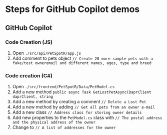 # Steps for GitHub Copilot demos

## GitHub Copilot

### Code Creation (JS)

1. Open `./src/api/PetSpotR/app.js`
2. Add comment to pets object `// Create 20 more sample pets with a fake/test owneremail and different names, ages, type and breed`

### Code creation (C#)

1. Open `./src/frontend/PetSpotR/Data/PetModel.cs`
1. Add a new method `public async Task GetLostPetAsync(DaprClient daprClient, string `
1. Add a new method by creating a comment `// Delete a Lost Pet`
1. Add a new method by adding `// Get all pets from an owner e-mail`
1. Add a new class `// Address class for storing owner details`
1. Add new properties to the `PetModel.cs` class with `// The postal address and the physical address of the owner`
1. Change to `// A list of addresses for the owner`

